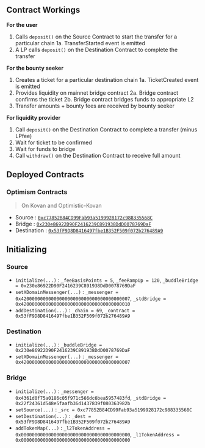 ## Contract Workings

**For the user**

1. Calls `deposit()` on the Source Contract to start the transfer for a particular chain
1a. TransferStarted event is emitted
2. A LP calls `deposit()` on the Destination Contract to complete the transfer

**For the bounty seeker**

1. Creates a ticket for a particular destination chain
1a. TicketCreated event is emitted
2. Provides liquidity on mainnet bridge contract
2a. Bridge contract confirms the ticket
2b. Bridge contract bridges funds to appropriate L2
3. Transfer amounts + bounty fees are received by bounty seeker

**For liquidity provider**

1. Call `deposit()` on the Destination Contract to complete a transfer (minus LPfee)
2. Wait for ticket to be confirmed
3. Wait for funds to bridge
4. Call `withdraw()` on the Destination Contract to receive full amount

## Deployed Contracts

### Optimism Contracts
> On Kovan and Optimistic-Kovan

- Source : [`0xc77852B84CD99Fab93a5199928172c988335568C`](https://kovan-optimistic.etherscan.io/address/0xc77852B84CD99Fab93a5199928172c988335568C#code)
- Bridge : [`0x230e86922D90F2416239C891938DdD0078769DaF`](https://kovan.etherscan.io/address/0x230e86922D90F2416239C891938DdD0078769DaF#code)
- Destination : [`0x53fF9D8D8416497fbe1B352F509f072b276489A9`](https://kovan-optimistic.etherscan.io/address/0x53fF9D8D8416497fbe1B352F509f072b276489A9#code)

## Initializing

### Source

- `initialize(...)` : `_feeBasisPoints = 5`, `_feeRampUp = 120`, `_buddleBridge = 0x230e86922D90F2416239C891938DdD0078769DaF`
- `setXDomainMessenger(...)` : `_messenger = 0x4200000000000000000000000000000000000007`, `_stdBridge = 0x4200000000000000000000000000000000000010`
- `addDestination(...)` : `_chain = 69`, `_contract = 0x53fF9D8D8416497fbe1B352F509f072b276489A9`

### Destination

- `initialize(...)` : `_buddleBridge = 0x230e86922D90F2416239C891938DdD0078769DaF`
- `setXDomainMessenger(...)` : `_messenger = 0x4200000000000000000000000000000000000007`

### Bridge

- `initialize(...)` : `_messenger = 0x4361d0f75a0186c05f971c566dc6bea5957483fd`, `_stdBridge = 0x22f24361d548e5faafb36d1437839f080363982b`
- `setSource(...)` : `_src = 0xc77852B84CD99Fab93a5199928172c988335568C`
- `setDestination(...)` : `_dest = 0x53fF9D8D8416497fbe1B352F509f072b276489A9`
- `addTokenMap(...)` : `_l2TokenAddress = 0x0000000000000000000000000000000000000000`, `_l1TokenAddress = 0x0000000000000000000000000000000000000000`